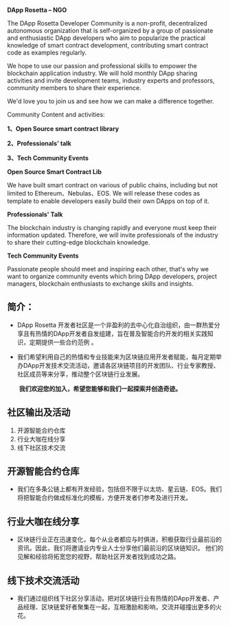 **DApp Rosetta – NGO**

The DApp Rosetta Developer Community is a non-profit, decentralized autonomous organization that is self-organized by a group of passionate and enthusiastic DApp developers who aim to popularize the practical knowledge of smart contract development, contributing smart contract code as examples regularly.

We hope to use our passion and professional skills to empower the blockchain application industry. We will hold monthly DApp sharing activities and invite development teams, industry experts and professors, community members to share their experience.

We&#39;d love you to join us and see how we can make a difference together.

Community Content and activities:

**1、Open Source smart contract library**

**2、Professionals&#39; talk**

**3、Tech Community Events**

**Open Source Smart Contract Lib**

We have built smart contract on various of public chains, including but not limited to Ethereum、Nebulas、EOS. We will release these codes as template to enable developers easily build their own DApps on top of it.

**Professionals&#39; Talk**

The blockchain industry is changing rapidly and everyone must keep their information updated. Therefore, we will invite professionals of the industry to share their cutting-edge blockchain knowledge.

**Tech Community Events**

Passionate people should meet and inspiring each other, that&#39;s why we want to organize community events which bring DApp developers, project managers, blockchain enthusiasts to exchange skills and insights.

## 简介：
* DApp Rosetta 开发者社区是一个非盈利的去中心化自治组织，由一群热爱分享且有热情的DApp开发者自发组建，旨在普及智能合约开发的相关实践知识，定期提供一些合约范例 。
* 我们希望利用自己的热情和专业技能来为区块链应用开发者赋能，每月定期举办DApp开发技术交流活动，邀请各区块链项目的开发团队、行业专家教授、社区成员等来分享，推动整个区块链行业发展。

     **我们欢迎您的加入，希望您能够和我们一起探索并创造奇迹。**
 
## 社区输出及活动
1. 开源智能合约仓库
2. 行业大咖在线分享
3. 线下社区技术交流
 
## 开源智能合约仓库
* 我们在多条公链上都有开发经验，包括但不限于以太坊、星云链、EOS。我们将把智能合约做成标准化的模板，方便开发者们参考及进行开发。
 
## 行业大咖在线分享
* 区块链行业正在迅速变化，每个从业者都应与时俱进，积极获取行业最前沿的资讯。因此，我们将邀请业内专业人士分享他们最前沿的区块链知识。 他们的见解和经验将拓宽您的视野，帮助社区开发者找到成功之路。
 
## 线下技术交流活动
* 我们通过组织线下社区分享活动，把对区块链行业有热情的DApp开发者、产品经理、区块链爱好者聚集在一起，互相激励和影响，交流并碰撞出更多的火花。

